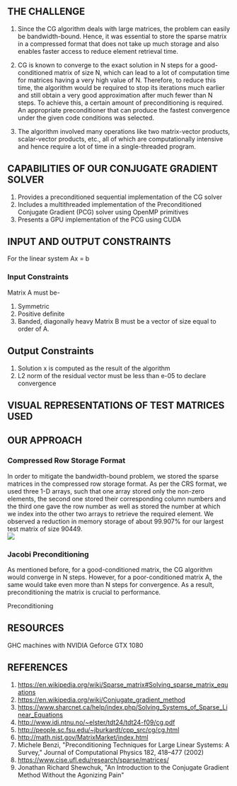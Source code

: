 ## THE CHALLENGE
1) Since the CG algorithm deals with large matrices, the problem can easily be bandwidth-bound. Hence, it was essential to store the sparse matrix in a compressed format that does not take up much storage and also enables faster access to reduce element retrieval time.

2) CG is known to converge to the exact solution in N steps for a good-conditioned matrix of size N, which can lead to a lot of computation time for matrices having a very high value of N. Therefore, to reduce this time, the algorithm would be required to stop its iterations much earlier and still obtain a very good approximation after much fewer than N steps. To achieve this, a certain amount of preconditioning is required. An appropriate preconditioner that can produce the fastest convergence under the given code conditions was selected.

3) The algorithm involved many operations like two matrix-vector products, scalar-vector products, etc., all of which are computationally intensive and hence require a lot of time in a single-threaded program.

## CAPABILITIES OF OUR CONJUGATE GRADIENT SOLVER
1) Provides a preconditioned sequential implementation of the CG solver
2) Includes a multithreaded implementation of the Preconditioned Conjugate Gradient (PCG) solver using OpenMP primitives
3) Presents a GPU implementation of the PCG using CUDA

## INPUT AND OUTPUT CONSTRAINTS
For the linear system Ax = b
### Input Constraints
Matrix A must be-
1) Symmetric
2) Positive definite
3) Banded, diagonally heavy
Matrix B must be a vector of size equal to order of A.
## Output Constraints
1) Solution x is computed as the result of the algorithm
2) L2 norm of the residual vector must be less than e-05 to declare convergence

## VISUAL REPRESENTATIONS OF TEST MATRICES USED

## OUR APPROACH
### Compressed Row Storage Format
In order to mitigate the bandwidth-bound problem, we stored the sparse matrices in the compressed row storage format. As per the CRS format, we used three 1-D arrays, such that one array stored only the non-zero elements, the second one stored their corresponding column numbers and the third one gave the row number as well as stored the number at which we index into the other two arrays to retrieve the required element.
We observed a reduction in memory storage of about 99.907% for our largest test matrix of size 90449.
<br>
<img src="https://millenniumfalcon418.github.io/hyperdrive/images/CRS.png"/>

### Jacobi Preconditioning
As mentioned before, for a good-conditioned matrix, the CG algorithm would converge in N steps. However, for a poor-conditioned matrix A, the same would take even more than N steps for convergence. As a result, preconditioning the matrix is crucial to performance.

Preconditioning

## RESOURCES
GHC machines with NVIDIA Geforce GTX 1080

## REFERENCES
1. https://en.wikipedia.org/wiki/Sparse_matrix#Solving_sparse_matrix_equations
2. https://en.wikipedia.org/wiki/Conjugate_gradient_method
3. https://www.sharcnet.ca/help/index.php/Solving_Systems_of_Sparse_Linear_Equations
4. http://www.idi.ntnu.no/~elster/tdt24/tdt24-f09/cg.pdf
5. http://people.sc.fsu.edu/~jburkardt/cpp_src/cg/cg.html
6. http://math.nist.gov/MatrixMarket/index.html
7. Michele Benzi, "Preconditioning Techniques for Large Linear Systems: A Survey," Journal of Computational Physics 182, 418–477 (2002)
8. https://www.cise.ufl.edu/research/sparse/matrices/
9. Jonathan Richard Shewchuk, "An Introduction to the Conjugate Gradient Method Without the Agonizing Pain" 
